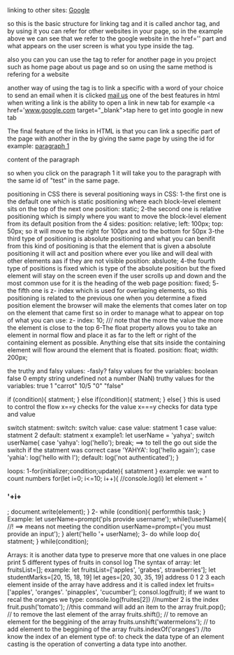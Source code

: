 linking to other sites:
<a href='https://www.google.com'>Google</a>

so this is the basic structure for linking tag and it is called anchor tag, and by using it you can refer for other 
websites in your page, so in the example above we can see that we refer to the google website in the href='' part
and what appears on the user screen is what you type inside the tag.

also you can you can use the <a> tag to refer for another page in you project such as home page about us page and so on 
using the same method is refering for a website 

another way of using the <a> tag is to link a specific with a word of your choice to send an email when it is clicked 
<a href='example@example.com'>mail us</a>
one of the best features in html when writing a link is the ability to open a link in new tab for example
<a href='www.google.com target="_blank">tap here to get into google in new tab </a>

The final feature of the links in HTML is that you can link a specific part of the page with another in the by giving the 
same page by using the id for example:
<a href="#test">paragraph 1</a>
<p id="test">content of the paragraph</p>
so when you click on the paragraph 1 it will take you to the paragraph with the same id of "test" in the same page.

positioning in CSS
 there is several positioning ways in CSS: 
1-the first one is the default one which is static positioning where each block-level element sits on the top of the next one 
position: static;
2-the second one is relative positioning which is simply where you want to move the block-level element from its 
default position from the 4 sides:
position: relative;
left: 100px;
top: 50px;
so it will move to the right for 100px and to the bottom for 50px
3-the third type of positioning is absolute positioning and what you can benifit from this kind of positioning is that the 
element that is given a absolute positioning it will act and position where ever you like and will deal with other elements aas if 
they are not visible 
position: absluote;
4-the fourth type of positions is fixed which is type of the absolute position but the fixed element will stay on the screen 
even if the user scrolls up and down and the most common use for it is the heading of the web page
position: fixed;
5- the fifth one is z- index which is used for overlaping elements, so this positioning is related to the previous one
when you determine a fixed position element the browser will make the elements that comes later on top on the element 
that came first so in order to manage what to appear on top of what you can use:
z- index: 10; /// note that the more the value the more the element is close to the top 
6-The float property allows you to take an element in normal flow and place it as far to the left or right of the containing
element as possible.
Anything else that sits inside the containing element will flow around the element that is floated.
position: float;
width: 200px;

the truthy and falsy values:
-fasly?
falsy values for the variables:
boolean false
0
empty string
undefined
not a number (NaN)
truthy values for the variables:
true
1
"carrot"
10/5
"0"
"false"

if (condition){
	statment;
} else if(condition){
statment;
} else{
}
this is used to control the flow
x==y checks for the value
x===y checks for data type and value

switch statment:
switch:
switch value:
case value: statment 1
case value: statment 2
default: statment x
example1:
let userName = 'yahya';
switch userName{
case 'yahya':
		log('hello');
break; ==> to tell the  go out side the switch if the statment was correct
case 'YAHYA':
		log('hello again');
case 'yahia':
		log('hello with I');
default:
	log('not authenticated');
}

loops:
	1-for(initializer;condition;update){
satatment
}
example:
we want to count numbers
for(let i=0; i<=10; i++){
	//console.log(i)
	let element = '<h3>'+i+</h3>;
	document.write(element);
}
2- while (condition){
performthis task;
}
Example:
	let userName=prompt('pls provide username');
	while(!userName){
	//! ==> means not meeting the condition
userName=prompt=('you must provide an input');
}
alert('hello '+ userName);
3- do while loop
	do{
	  statment;
}	while(condition);

Arrays: it is another data type to preserve more that one values in one place
print 5 different types of fruits in consol log
The syntax of array:
let fruitsList=[];
example:
let fruitsList=['apples', 'grabes', strawberries'];
let studentMarks=[20, 15, 18, 19]
let ages=[20, 30, 35, 19]
address     0   1   2   3
each element inside of the array have address and it is called index
let fruits=['apples', 'oranges'. 'pinapples', 'cucumber'];
consol.log(fruit);
if we want to recal the oranges we type:
console.log(fruites[2])
//number 2 is the index
fruit.push('tomato'); //this command will add an item to the array
fruit.pop(); // to remove the last element of the array
fruits.shift(); // to remove an element for the beggining of the array
fruits.unshift('watermelons'); // to add element to the beggining of the array
fruits.indexOf('oranges') //to know the index of an element
type of: to check the data type of an element
casting is the operation of converting a data type into another.
